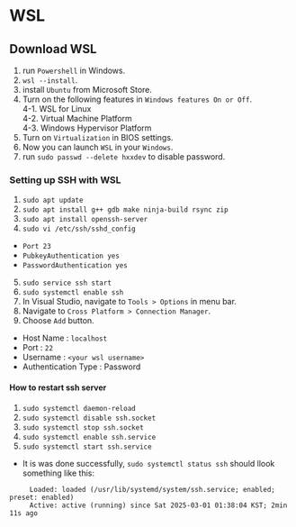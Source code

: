 # WSL
## Download WSL
1. run `Powershell` in Windows.  
2. `wsl --install`.  
3. install `Ubuntu` from Microsoft Store.  
4. Turn on the following features in `Windows features On or Off`.  
4-1. WSL for Linux  
4-2. Virtual Machine Platform  
4-3. Windows Hypervisor Platform  
5. Turn on `Virtualization` in BIOS settings.
6. Now you can launch `WSL` in your `Windows`.
7. run `sudo passwd --delete hxxdev` to disable password.

### Setting up SSH with WSL
1. `sudo apt update`
2. `sudo apt install g++ gdb make ninja-build rsync zip`
3. `sudo apt install openssh-server`
4. `sudo vi /etc/ssh/sshd_config`
- `Port 23`
- `PubkeyAuthentication yes`
- `PasswordAuthentication yes`
5. `sudo service ssh start`
6. `sudo systemctl enable ssh`
7. In Visual Studio, navigate to `Tools > Options` in menu bar.
8. Navigate to `Cross Platform > Connection Manager`.
9. Choose `Add` button.
- Host Name : `localhost`
- Port : `22`
- Username : `<your wsl username>`
- Authentication Type : Password

#### How to restart ssh server
1. `sudo systemctl daemon-reload`
2. `sudo systemctl disable ssh.socket`
3. `sudo systemctl stop ssh.socket`
4. `sudo systemctl enable ssh.service`
5. `sudo systemctl start ssh.service`
- It is was done successfully, `sudo systemctl status ssh` should llook something like this:
```
     Loaded: loaded (/usr/lib/systemd/system/ssh.service; enabled; preset: enabled)
     Active: active (running) since Sat 2025-03-01 01:38:04 KST; 2min 11s ago
```
